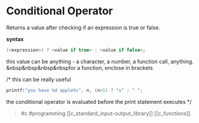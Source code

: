 # Conditional Operator
Returns a value after checking if an expression is true or false.

**syntax**
```c
(<expression>) ? <value if true> : <value if false>;
```
this value can be anything -
a character, a number, a function call, anything.
&nbsp&nbsp&nbsp&nbspfor a function, enclose in brackets

/\*
this can be really useful
```c
printf("you have %d apple%c", n, (n>1) ? "s" : " ";
```
the conditional operator is evaluated before the print statement executes
\*/

> #c #programming
> [[c_standard_input-output_library]] [[c_functions]]